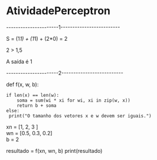 # AtividadePerceptron
----------------------1-------------------------

S = (1*1) + (1*1) + (2*0) = 2

2 > 1,5

A saída é 1


----------------------2--------------------------

def f(x, w, b):

    if len(x) == len(w):
        soma = sum(wi * xi for wi, xi in zip(w, x))
        return b + soma 
    else:
     print("O tamanho dos vetores x e w devem ser iguais.")


xn = [1, 2, 3 ]  
wn = [0.5, 0.3, 0.2]  
b = 2  

resultado = f(xn, wn, b)
print(resultado)
